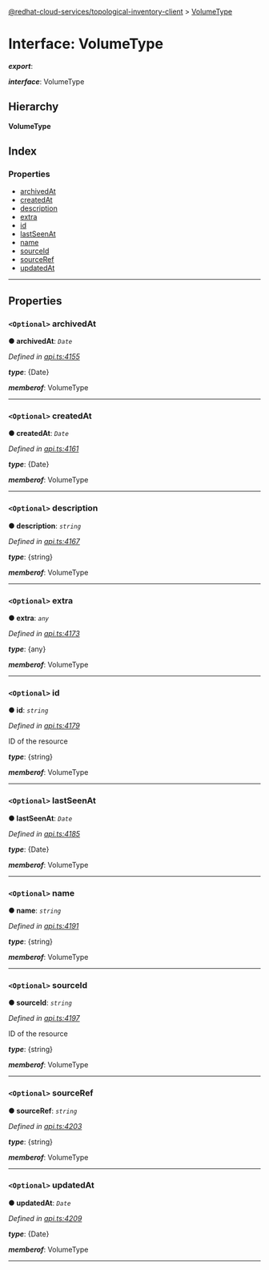 [@redhat-cloud-services/topological-inventory-client](../README.md) > [VolumeType](../interfaces/volumetype.md)

# Interface: VolumeType

*__export__*: 

*__interface__*: VolumeType

## Hierarchy

**VolumeType**

## Index

### Properties

* [archivedAt](volumetype.md#archivedat)
* [createdAt](volumetype.md#createdat)
* [description](volumetype.md#description)
* [extra](volumetype.md#extra)
* [id](volumetype.md#id)
* [lastSeenAt](volumetype.md#lastseenat)
* [name](volumetype.md#name)
* [sourceId](volumetype.md#sourceid)
* [sourceRef](volumetype.md#sourceref)
* [updatedAt](volumetype.md#updatedat)

---

## Properties

<a id="archivedat"></a>

### `<Optional>` archivedAt

**● archivedAt**: *`Date`*

*Defined in [api.ts:4155](https://github.com/RedHatInsights/javascript-clients/blob/master/packages/topological-inventory/api.ts#L4155)*

*__type__*: {Date}

*__memberof__*: VolumeType

___
<a id="createdat"></a>

### `<Optional>` createdAt

**● createdAt**: *`Date`*

*Defined in [api.ts:4161](https://github.com/RedHatInsights/javascript-clients/blob/master/packages/topological-inventory/api.ts#L4161)*

*__type__*: {Date}

*__memberof__*: VolumeType

___
<a id="description"></a>

### `<Optional>` description

**● description**: *`string`*

*Defined in [api.ts:4167](https://github.com/RedHatInsights/javascript-clients/blob/master/packages/topological-inventory/api.ts#L4167)*

*__type__*: {string}

*__memberof__*: VolumeType

___
<a id="extra"></a>

### `<Optional>` extra

**● extra**: *`any`*

*Defined in [api.ts:4173](https://github.com/RedHatInsights/javascript-clients/blob/master/packages/topological-inventory/api.ts#L4173)*

*__type__*: {any}

*__memberof__*: VolumeType

___
<a id="id"></a>

### `<Optional>` id

**● id**: *`string`*

*Defined in [api.ts:4179](https://github.com/RedHatInsights/javascript-clients/blob/master/packages/topological-inventory/api.ts#L4179)*

ID of the resource

*__type__*: {string}

*__memberof__*: VolumeType

___
<a id="lastseenat"></a>

### `<Optional>` lastSeenAt

**● lastSeenAt**: *`Date`*

*Defined in [api.ts:4185](https://github.com/RedHatInsights/javascript-clients/blob/master/packages/topological-inventory/api.ts#L4185)*

*__type__*: {Date}

*__memberof__*: VolumeType

___
<a id="name"></a>

### `<Optional>` name

**● name**: *`string`*

*Defined in [api.ts:4191](https://github.com/RedHatInsights/javascript-clients/blob/master/packages/topological-inventory/api.ts#L4191)*

*__type__*: {string}

*__memberof__*: VolumeType

___
<a id="sourceid"></a>

### `<Optional>` sourceId

**● sourceId**: *`string`*

*Defined in [api.ts:4197](https://github.com/RedHatInsights/javascript-clients/blob/master/packages/topological-inventory/api.ts#L4197)*

ID of the resource

*__type__*: {string}

*__memberof__*: VolumeType

___
<a id="sourceref"></a>

### `<Optional>` sourceRef

**● sourceRef**: *`string`*

*Defined in [api.ts:4203](https://github.com/RedHatInsights/javascript-clients/blob/master/packages/topological-inventory/api.ts#L4203)*

*__type__*: {string}

*__memberof__*: VolumeType

___
<a id="updatedat"></a>

### `<Optional>` updatedAt

**● updatedAt**: *`Date`*

*Defined in [api.ts:4209](https://github.com/RedHatInsights/javascript-clients/blob/master/packages/topological-inventory/api.ts#L4209)*

*__type__*: {Date}

*__memberof__*: VolumeType

___

